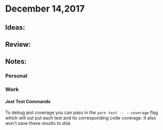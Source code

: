 # December 14,2017


## Ideas:

## Review:

## Notes:

### Personal

### Work

#### Jest Test Commands

To debug jest coverage you can pass in the ```yarn test -- --coverage``` flag which will out put each test and its corresponding code coverage. It also won't save these results to disk

